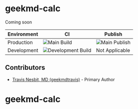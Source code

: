 # geekmd-calc

Coming soon

| Environment | CI                                                                                                                        | Publish                                                                                              |
| ----------- | ------------------------------------------------------------------------------------------------------------------------- | ---------------------------------------------------------------------------------------------------- |
| Production  | ![Main Build](https://github.com/geekmdtravis/geekmd-calc/actions/workflows/main.yml/badge.svg?branch=main)               | ![Main Publish](https://github.com/geekmdtravis/geekmd-calc/actions/workflows/publish.yml/badge.svg) |
| Development | ![Development Build](https://github.com/geekmdtravis/geekmd-calc/actions/workflows/main.yml/badge.svg?branch=development) | Not Applicable                                                                                       |

## Contributors

- [Travis Nesbit, MD (geekmdtravis)](https://github.com/geekmdtravis/) - Primary Author
# geekmd-calc
